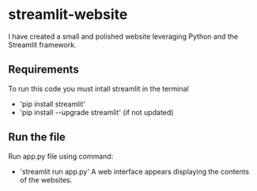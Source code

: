 # streamlit-website
I have created a small and polished website leveraging Python and the Streamlit framework.

## Requirements
To run this code you must intall streamlit in the terminal
- 'pip install streamlit'
- 'pip install --upgrade streamlit' (if not updated)

## Run the file
Run app.py file using command:
- 'streamlit run app.py'
A web interface appears displaying the contents of the websites.
